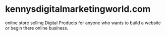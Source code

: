 # kennysdigitalmarketingworld.com
online store selling Digital Products for anyone who wants to build a website or begin there online business.
